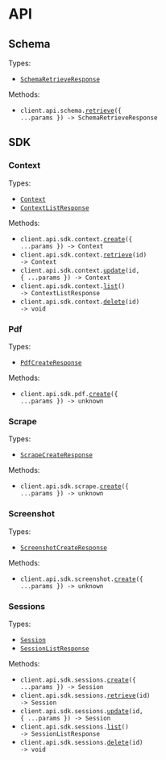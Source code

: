# API

## Schema

Types:

- <code><a href="./src/resources/api/schema.ts">SchemaRetrieveResponse</a></code>

Methods:

- <code title="get /api/schema/">client.api.schema.<a href="./src/resources/api/schema.ts">retrieve</a>({ ...params }) -> SchemaRetrieveResponse</code>

## SDK

### Context

Types:

- <code><a href="./src/resources/api/sdk/context.ts">Context</a></code>
- <code><a href="./src/resources/api/sdk/context.ts">ContextListResponse</a></code>

Methods:

- <code title="post /v1/sdk/context/">client.api.sdk.context.<a href="./src/resources/api/sdk/context.ts">create</a>({ ...params }) -> Context</code>
- <code title="get /v1/sdk/context/{id}/">client.api.sdk.context.<a href="./src/resources/api/sdk/context.ts">retrieve</a>(id) -> Context</code>
- <code title="patch /v1/sdk/context/{id}/">client.api.sdk.context.<a href="./src/resources/api/sdk/context.ts">update</a>(id, { ...params }) -> Context</code>
- <code title="get /v1/sdk/context/">client.api.sdk.context.<a href="./src/resources/api/sdk/context.ts">list</a>() -> ContextListResponse</code>
- <code title="delete /v1/sdk/context/{id}/">client.api.sdk.context.<a href="./src/resources/api/sdk/context.ts">delete</a>(id) -> void</code>

### Pdf

Types:

- <code><a href="./src/resources/api/sdk/pdf.ts">PdfCreateResponse</a></code>

Methods:

- <code title="post /v1/sdk/pdf/">client.api.sdk.pdf.<a href="./src/resources/api/sdk/pdf.ts">create</a>({ ...params }) -> unknown</code>

### Scrape

Types:

- <code><a href="./src/resources/api/sdk/scrape.ts">ScrapeCreateResponse</a></code>

Methods:

- <code title="post /v1/sdk/scrape/">client.api.sdk.scrape.<a href="./src/resources/api/sdk/scrape.ts">create</a>({ ...params }) -> unknown</code>

### Screenshot

Types:

- <code><a href="./src/resources/api/sdk/screenshot.ts">ScreenshotCreateResponse</a></code>

Methods:

- <code title="post /v1/sdk/screenshot/">client.api.sdk.screenshot.<a href="./src/resources/api/sdk/screenshot.ts">create</a>({ ...params }) -> unknown</code>

### Sessions

Types:

- <code><a href="./src/resources/api/sdk/sessions.ts">Session</a></code>
- <code><a href="./src/resources/api/sdk/sessions.ts">SessionListResponse</a></code>

Methods:

- <code title="post /v1/sdk/sessions/">client.api.sdk.sessions.<a href="./src/resources/api/sdk/sessions.ts">create</a>({ ...params }) -> Session</code>
- <code title="get /v1/sdk/sessions/{id}/">client.api.sdk.sessions.<a href="./src/resources/api/sdk/sessions.ts">retrieve</a>(id) -> Session</code>
- <code title="patch /v1/sdk/sessions/{id}/">client.api.sdk.sessions.<a href="./src/resources/api/sdk/sessions.ts">update</a>(id, { ...params }) -> Session</code>
- <code title="get /v1/sdk/sessions/">client.api.sdk.sessions.<a href="./src/resources/api/sdk/sessions.ts">list</a>() -> SessionListResponse</code>
- <code title="delete /v1/sdk/sessions/{id}/">client.api.sdk.sessions.<a href="./src/resources/api/sdk/sessions.ts">delete</a>(id) -> void</code>
